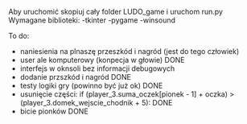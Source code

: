 Aby uruchomić skopiuj cały folder LUDO_game i uruchom run.py
Wymagane biblioteki:
-tkinter
-pygame
-winsound



To do:
- naniesienia na plnaszę przeszkód i nagród (jest do tego człowiek)
- user ale komputerowy (konpecja w głowie) DONE
- interfejs w oknsoli bez informacji debugowych
- dodanie przszkód i nagród DONE
- testy logiki gry (powinno być już ok) DONE
- usunięcie części:  if (player_3.suma_oczek[pionek - 1] + oczka) > (player_3.domek_wejscie_chodnik + 5): DONE
- bicie pionków DONE
